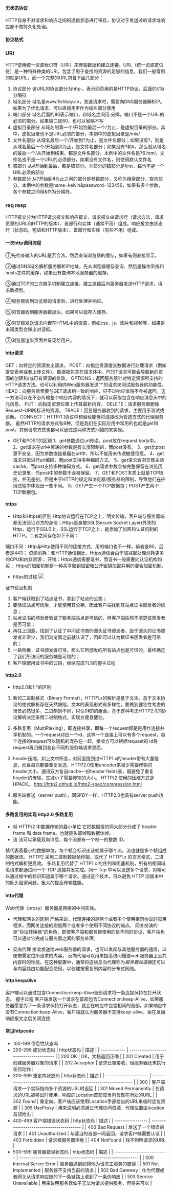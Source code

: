 #### 无状态协议

HTTP自身不对请求和响应之间的通信状态进行保存，协议对于发送过的请求或响应都不做持久化处理。

#### 协议格式
### URI

HTTP使用统一资源标识符（URI）来传输数据和建立连接。URL（统一资源定位符）是一种特殊种类的URI，包含了用于查找的资源的足够的信息，我们一般常用的就是URL，而一个完整的URL包含下面几部分：
1. 协议部分
该URL的协议部分为http:，表示网页用的是HTTP协议，后面的//为分隔符
2. 域名部分
域名是www.fishbay.cn，发送请求时，需要向DNS服务器解析IP。如果为了优化请求，可以直接用IP作为域名部分使用
3. 端口部分
域名后面的80表示端口，和域名之间用:分隔，端口不是一个URL的必须的部分。如果端口是80，也可以省略不写
4. 虚拟目录部分
从域名的第一个/开始到最后一个/为止，是虚拟目录的部分。其中，虚拟目录也不是URL必须的部分，本例中的虚拟目录是/mix/
5. 文件名部分
从域名最后一个/开始到?为止，是文件名部分；如果没有?，则是从域名最后一个/开始到#为止，是文件名部分；如果没有?和#，那么就从域名的最后一个/从开始到结束，都是文件名部分。本例中的文件名是76.html，文件名也不是一个URL的必须部分，如果没有文件名，则使用默认文件名
6. 锚部分
从#开始到最后，都是锚部分。本部分的锚部分是first，锚也不是一个URL必须的部分
7. 参数部分
从?开始到#为止之间的部分是参数部分，又称为搜索部分、查询部分。本例中的参数是name=kelvin&password=123456，如果有多个参数，各个参数之间用&作为分隔符。

### req resp
HTTP报文分为HTTP请求报文和响应报文，请求报文由请求行（请求方法，请求资源的URL和HTTP的版本）、首部行和实体（通常不用）组成。响应报文由状态行（状态码，短语和HTTP版本）、首部行和实体（有些不用）组成。

#### 一次http调用流程

①先检查输入的URL是否合法，然后查询浏览器的缓存，如果有则直接显示。

②通过DNS域名解析服务解析IP地址，先从浏览器缓存查询、然后是操作系统和hosts文件的缓存，如果没有查询本地服务器的缓存。

③通过TCP的三次握手机制建立连接，建立连接后向服务器发送HTTP请求，请求数据包。

④服务器收到浏览器的请求后，进行处理并响应。

⑤浏览器收到服务器数据后，如果可以就存入缓存。

⑥浏览器发送请求内嵌在HTML中的资源，例如css、js、图片和视频等，如果是未知类型会弹出对话框。

⑦浏览器渲染页面并呈现给用户。

#### http请求

GET：向特定的资源发出请求。
POST：向指定资源提交数据进行处理请求（例如提交表单或者上传文件）。数据被包含在请求体中。POST请求可能会导致新的资源的创建和/或已有资源的修改。
OPTIONS：返回服务器针对特定资源所支持的HTTP请求方法。也可以利用向Web服务器发送'*'的请求来测试服务器的功能性。
HEAD：向服务器索要与GET请求相一致的响应，只不过响应体将不会被返回。这一方法可以在不必传输整个响应内容的情况下，就可以获取包含在响应消息头中的元信息。
PUT：向指定资源位置上传其最新内容。
DELETE：请求服务器删除Request-URI所标识的资源。
TRACE：回显服务器收到的请求，主要用于测试或诊断。
CONNECT：HTTP/1.1协议中预留给能够将连接改为管道方式的代理服务器。
虽然HTTP的请求方式有8种，但是我们在实际应用中常用的也就是get和post，其他请求方式也都可以通过这两种方式间接的来实现。

* GET和POST的区别
1、get参数通过url传递，post放在request body中。
2、get请求在url中传递的参数是有长度限制的，而post没有。
3、get比post更不安全，因为参数直接暴露在url中，所以不能用来传递敏感信息。
4、get请求只能进行url编码，而post支持多种编码方式。
5、get请求会浏览器主动cache，而post支持多种编码方式。
6、get请求参数会被完整保留在浏览历史记录里，而post中的参数不会被保留。
7、GET和POST本质上就是TCP链接，并无差别。但是由于HTTP的规定和浏览器/服务器的限制，导致他们在应用过程中体现出一些不同。
8、GET产生一个TCP数据包；POST产生两个TCP数据包。
  
#### https

* Http和Https的区别
Http协议运行在TCP之上，明文传输，客户端与服务器端都无法验证对方的身份；Https是身披SSL(Secure Socket Layer)外壳的Http，运行于SSL()上，SSL运行于TCP之上，是添加了加密和认证机制的HTTP。二者之间存在如下不同：

端口不同：Http与Http使用不同的连接方式，用的端口也不一样，前者是80，后者是443；
资源消耗：和HTTP通信相比，Https通信会由于加减密处理消耗更多的CPU和内存资源；
开销：Https通信需要证书，而证书一般需要向认证机构购买；
Https的加密机制是一种共享密钥加密和公开密钥加密并用的混合加密机制。

* https的过程
![](../views/https.png)

证书验证机制
1. 客户端获取到了站点证书，拿到了站点的公钥；
2. 要验证站点可信后，才能使用其公钥，因此客户端找到其站点证书颁发者的信息；
3. 站点证书的颁发者验证了服务端站点是可信的，但客户端依然不清楚该颁发者是否可信；
4. 再往上回溯，找到了认证了中间证书商的源头证书颁发者。由于源头的证书颁发者非常少，我们浏览器之前就认识了，因此可以认为根证书颁发者是可信的；
5. 一路倒推，证书颁发者可信，那么它所颁发的所有站点也是可信的，最终确定了我们所访问的服务端是可信的；
6. 客户端使用证书中的公钥，继续完成TLS的握手过程


#### http2.0
* http2.0和1.*的区别

1. 新的二进制格式（Binary Format），HTTP1.x的解析是基于文本。基于文本协议的格式解析存在天然缺陷，文本的表现形式有多样性，要做到健壮性考虑的场景必然很多，二进制则不同，只认0和1的组合。基于这种考虑HTTP2.0的协议解析决定采用二进制格式，实现方便且健壮。

2. 多路复用（MultiPlexing），即连接共享，即每一个request都是是用作连接共享机制的。一个request对应一个id，这样一个连接上可以有多个request，每个连接的request可以随机的混杂在一起，接收方可以根据request的 id将request再归属到各自不同的服务端请求里面。

3. header压缩，如上文中所言，对前面提到过HTTP1.x的header带有大量信息，而且每次都要重复发送，HTTP2.0使用encoder来减少需要传输的header大小，通讯双方各自cache一份header fields表，既避免了重复header的传输，又减小了需要传输的大小。
HTTP/2 使用的压缩方式是 HPACK。 http://http2.github.io/http2-spec/compression.html

4. 服务端推送（server push），同SPDY一样，HTTP2.0也具有server push功能。
   
#### 多路复用的实现 http2.0 多路复用
* 帧 HTTP/2 中数据传输的最小单位 它把数据报的两大部分分成了 header frame 和 data frame。也就是头部帧和数据体帧。 
* 流 流可以承载双向消息，每个流都有一个唯一的整数 ID。

帧代表着最小的数据单位，每个帧会标识出该帧属于哪个流，流也就是多个帧组成的数据流。
HTTP2 采用二进制数据帧传输，取代了 HTTP1.x 的文本格式，二进制格式解析更高效。
多路复用代替了 HTTP1.x 的序列和阻塞机制，所有的相同域名请求都通过同一个 TCP 连接并发完成。同一 Tcp 中可以发送多个请求，对端可以通过帧中的标识知道属于哪个请求。通过这个技术，可以避免 HTTP 旧版本中的队头阻塞问题，极大的提高传输性能。
 
#### http代理
Web代理（proxy）服务器是网络的中间实体。

* 代理和网关的区别
  严格来说，代理连接的是两个或者多个使用相同协议的应用程序，而网关连接的则是两个或者多个使用不同协议的端点。
  网关扮演的是“协议转换器”的角色，即使客户端和服务器使用的是不同的协议，客户端也可以通过它完成与服务器之间的事务处理。

* 反向代理
  接收发送给web服务器的请求，也可以发起与其他服务器的通信，以便按需定位所请求的内容。
  反向代理可以用来提高访问慢速web服务器上公共内容时的性能。在这种配置中，通常将这些反向代理称为*服务器加速器*还可以与内容路由功能配合使用，以创建按需复制内容的分布式网络。
  
#### http keepalive
客户端可以通过包含Connection:keep-Alive首部请求将一条连接保持在打开状态。
握手过程
客户端发送一个请求在首部包含Connection:keep-Alive，如果服务器愿意为下一条请求保持打开状态，就会在响应中包含相同的首部。如果响应中没有Connection:keep-Alive，客户端就认为服务器不支持keep-alive，会在发回响应报文之后关闭连接
#### 常见httpcode

* 100-199 信息性状态吗
* 200-299 成功状态码
  | http状态码   | 描述                                   |
  | ------------ | -------------------------------------- |
  | 200   OK     | OK，文档返回正确                       |
  | 201 Created  | 用于创建服务器对象的请求               |
  | 202 Accepted | 请求已被接收，但服务器还未执行任何动作 |
* 300-399 重定向状态码 
| http状态码            | 描述                                                             |
| --------------------- | ---------------------------------------------------------------- |
| 300                   | 客户端请求一个实际指向多个资源的URL时返回                        |
| 301 Moved Permanently | 在请求的URL被移出时使用。响应的Location首部应当包含现在所处的URL |
| 302   Found           | 重定向，客户端应该使用Location手部给出的URL来临时定位资源        |
| 305 UseProxy          | 用来说明必须通过代理访问资源，代理位置由location首部给出         |
* 400-499 客户端错误状态码
| http状态码       | 描述                                     |
| ---------------- | ---------------------------------------- |
| 400  Bad Request | 发送了一个错误的请求                     |
| 401 Unauthorized | 与适当的首部一同返回，请求客户端需要认证 |
| 403  Forbidden   | 请求被服务器拒绝                         |
| 404  NotFound    | 找不到所请求的URL                        |
* 500-599 服务器错误状态码
| http状态码                 | 描述                                                       |
| -------------------------- | ---------------------------------------------------------- |
| 500  Internal Server Error | 服务器遇到妨碍他为请求工服务的错误                         |
| 501 Not Implemented        | 服务器不支持当前的请求                                     |
| 502  Bad Gateway           | 作为代理或者网关从请求响应链的下一条链路上收到了一条伪响应 |
| 503 Service Unavailable    | 用来说明服务器仙子无法为请求提供服务，但将来可以           |